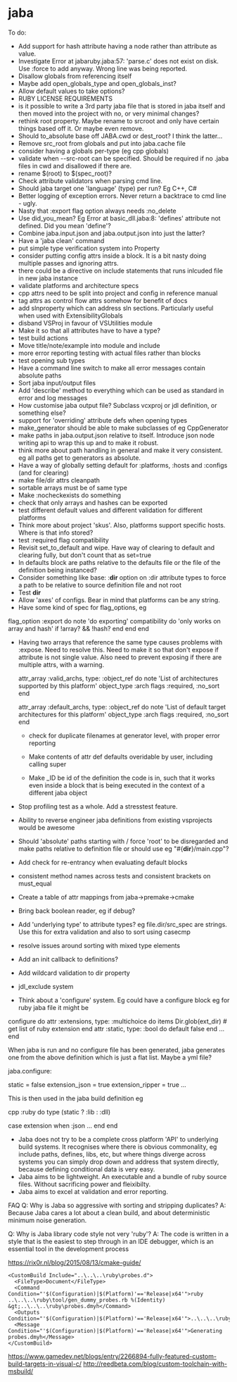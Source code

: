 # jaba

To do:

- Add support for hash attribute having a node rather than attribute as value.
- Investigate Error at jabaruby.jaba:57: 'parse.c' does not exist on disk. Use :force to add anyway. Wrong line was being reported.
- Disallow globals from referencing itself
- Maybe add open_globals_type and open_globals_inst?
- Allow default values to take options?
- RUBY LICENSE REQUIREMENTS
- is it possible to write a 3rd party jaba file that is stored in jaba itself and then moved into the project with no, or very minimal changes?
- rethink root property. Maybe rename to srcroot and only have certain things based off it. Or maybe even remove.
- Should to_absolute base off JABA.cwd or dest_root? I think the latter...
- Remove src_root from globals and put into jaba.cache file
- consider having a globals per-type (eg cpp globals)
- validate when --src-root can be specified. Should be required if no .jaba files in cwd and disallowed if there are.
- rename $(root) to $(spec_root)?
- Check attribute validators when parsing cmd line.
- Should jaba target one 'language' (type) per run? Eg C++, C#
- Better logging of exception errors. Never return a backtrace to cmd line - ugly.
- Nasty that :export flag option always needs :no_delete
- Use did_you_mean? Eg
  Error at basic_dll.jaba:8: 'defines' attribute not defined. Did you mean 'define'?
- Combine jaba.input.json and jaba.output.json into just the latter?
- Have a 'jaba clean' command
- put simple type verification system into Property
- consider putting config attrs inside a block. It is a bit nasty doing multiple passes and ignoring attrs.
- there could be a directive on include statements that runs inlcuded file in new jaba instance
- validate platforms and architecture specs
- cpp attrs need to be split into project and config in reference manual
- tag attrs as control flow attrs somehow for benefit of docs
- add slnproperty which can address sln sections. Particularly useful when used with ExtensibilityGlobals
- disband VSProj in favour of VSUtilities module
- Make it so that all attributes have to have a type?
- test build actions
- Move title/note/example into module and include
- more error reporting testing with actual files rather than blocks
- test opening sub types
- Have a command line switch to make all error messages contain absolute paths
- Sort jaba input/output files
- Add 'describe' method to everything which can be used as standard in error and log messages
- How customise jaba output file? Subclass vcxproj or jdl definition, or something else?
- support for 'overriding' attribute defs when opening types
- make_generator should be able to make subclasses of eg CppGenerator
- make paths in jaba.output.json relative to itself. Introduce json node writing api to wrap this up and to make it robust.
- think more about path handling in general and make it very consistent. eg all paths get to generators as absolute.
- Have a way of globally setting default for :platforms, :hosts and :configs (and for clearing)
- make file/dir attrs cleanpath
- sortable arrays must be of same type
- Make :nocheckexists do something
- check that only arrays and hashes can be exported
- test different default values and different validation for different platforms
- Think more about project 'skus'. Also, platforms support specific hosts. Where is that info stored?
- test :required flag compatibility
- Revisit set_to_default and wipe. Have way of clearing to default and clearing fully, but don't count that as set=true
- In defaults block are paths relative to the defaults file or the file of the definition being instanced?
- Consider something like  base: :__dir__ option on :dir attribute types to force a path to be relative to source definition file and not root
- Test __dir__
- Allow 'axes' of configs. Bear in mind that platforms can be any string.
- Have some kind of spec for flag_options, eg

flag_option :export do
  note 'do exporting'
  compatibility do
    'only works on array and hash' if !array? && !hash?
    end
  end
end

- Having two arrays that reference the same type causes problems with :expose. Need to resolve this.
Need to make it so that don't expose if attribute is not single value. Also need to prevent exposing
if there are multiple attrs, with a warning.

  attr_array :valid_archs, type: :object_ref do
    note 'List of architectures supported by this platform'
    object_type :arch
    flags :required, :no_sort
  end

  attr_array :default_archs, type: :object_ref do
    note 'List of default target architectures for this platform'
    object_type :arch
    flags :required, :no_sort
  end

  - check for duplicate filenames at generator level, with proper error reporting
  - Make contents of attr def defaults overidable by user, including calling super

  - Make _ID be id of the definition the code is in, such that it works even inside
      a block that is being executed in the context of a different jaba object

- Stop profiling test as a whole. Add a stresstest feature.
- Ability to reverse engineer jaba definitions from existing vsprojects would be awesome
- Should 'absolute' paths starting with / force 'root' to be disregarded and make paths relative to definition file or
  should use eg "#{__dir__}/main.cpp"?
- Add check for re-entrancy when evaluating default blocks
- consistent method names across tests and consistent brackets on must_equal
- Create a table of attr mappings from jaba->premake->cmake
- Bring back boolean reader, eg if debug?
- Add 'underlying type' to attribute types? eg file.dir/src_spec are strings. Use this for extra
  validation and also to sort using casecmp
- resolve issues around sorting with mixed type elements
- Add an init callback to definitions?
- Add wildcard validation to dir property
- jdl_exclude system

- Think about a 'configure' system. Eg could have a configure block eg for ruby jaba file it might be

configure do
  attr :extensions, type: :multichoice do
    items Dir.glob(ext_dir) # get list of ruby extension
  end
  attr :static, type: :bool do
    default false
  end
  ...
end

When jaba is run and no configure file has been generated, jaba generates one from the above definition which is just a flat list.
Maybe a yml file?

jaba.configure:

static = false
extension_json = true
extension_ripper = true
...

This is then used in the jaba build definition eg

cpp :ruby do
  type (static ? :lib : :dll)

  case extension
  when :json
  ...
  end
end




* Jaba does not try to be a complete cross platform 'API' to underlying build systems. It recognises where there is obvious commonality,
eg include paths, defines, libs, etc, but where things diverge across systems you can simply drop down and address that system directly,
because defining conditional data is very easy.
* Jaba aims to be lightweight. An executable and a bundle of ruby source files. Without sacrificing power and fleixibilty.
* Jaba aims to excel at validation and error reporting.

FAQ
Q: Why is Jaba so aggressive with sorting and stripping duplicates?
A: Because Jaba cares a lot about a clean build, and about deterministic minimum noise generation.

Q: Why is Jaba library code style not very 'ruby'?
A: The code is written in a style that is the easiest to step through in an IDE debugger, which is an essential tool in the development process

https://rix0r.nl/blog/2015/08/13/cmake-guide/


    <CustomBuild Include="..\..\..\ruby\probes.d">
      <FileType>Document</FileType>
      <Command Condition="'$(Configuration)|$(Platform)'=='Release|x64'">ruby ..\..\..\ruby\tool/gen_dummy_probes.rb %(Identity) &gt;..\..\..\ruby\probes.dmyh</Command>
      <Outputs Condition="'$(Configuration)|$(Platform)'=='Release|x64'">..\..\..\ruby\probes.dmyh</Outputs>
      <Message Condition="'$(Configuration)|$(Platform)'=='Release|x64'">Generating probes.dmyh</Message>
    </CustomBuild>


  https://www.gamedev.net/blogs/entry/2266894-fully-featured-custom-build-targets-in-visual-c/
  http://reedbeta.com/blog/custom-toolchain-with-msbuild/
